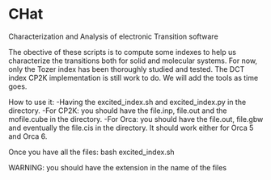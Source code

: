# CHat
Characterization and Analysis of electronic Transition software

The obective of these scripts is to compute some indexes to help us characterize the transitions both for solid and molecular systems.
For now, only the Tozer index has been thoroughly studied and tested. The DCT index CP2K implementation is still work to do. 
We will add the tools as time goes. 

How to use it: 
 -Having the excited\_index.sh and excited\_index.py in the directory.
 -For CP2K: you should have the file.inp, file.out and the mofile.cube in the directory.
 -For Orca: you should have the file.out, file.gbw and eventually the file.cis in the directory.
            It should work either for Orca 5 and Orca 6.

Once you have all the files:
bash excited\_index.sh 

WARNING: you should have the extension in the name of the files 
